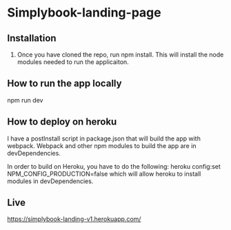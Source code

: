 # Simplybook-landing-page

## Installation
1. Once you have cloned the repo, run npm install. This will install the node modules needed to run the applicaiton.

## How to run the app locally
npm run dev

## How to deploy on heroku

I have a postInstall script in package.json that will build the app with webpack.
Webpack and other npm modules to build the app are in devDependencies.

In order to build on Heroku, you have to do the following:
heroku config:set NPM_CONFIG_PRODUCTION=false
which will allow heroku to install modules in devDependencies.

## Live
https://simplybook-landing-v1.herokuapp.com/
